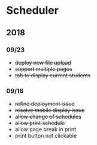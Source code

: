 # Scheduler

## 2018

### 09/23

- ~~deploy new file upload~~
- ~~support multiple pages~~
- ~~tab to display current students~~

### 09/16

- ~~refine deployment issue~~
- ~~resolve mobile display issue~~
- ~~allow change of schedules~~
- ~~allow print schedule~~
- allow page break in print
- print button not clickable
